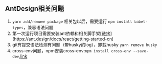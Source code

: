 ## AntDesign相关问题

1. `yarn add/remove package` 相关包以后，需要运行 `npm install babel-types`，兼容语法问题
2. 第一次运行项目需要安装ant依赖和相关脚手架[链接]
(https://ant.design/docs/react/getting-started-cn)
3. git有提交语法检测有问题（带husky的log），卸载husky `yarn remove husky`
4. cross-env问题，npm安装cross-env:`npm install cross-env --save-dev`,[link](https://blog.csdn.net/z69183787/article/details/54138818)
